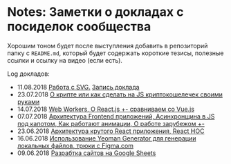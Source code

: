 # Notes: Заметки о докладах с посиделок сообщества

Хорошим тоном будет после выступления добавить в репозиторий папку с `README.md`, который будет содержать короткие тезисы, полезные ссылки и ссылку на видео (если есть).

Log докладов:
- 11.08.2018 [Работа с SVG.](./svg.md) [Запись доклада](https://www.youtube.com/watch?v=PRSs3776nfY&feature=youtu.be)
- 23.07.2018 [О крипте или как сделать на JS криптокошелечек своими руками](https://www.youtube.com/watch?v=b-ZaBv-fJUU)
- 14.07.2018 [Web Workers, О React.js +- сравниваем со Vue.js](https://www.youtube.com/watch?v=T5Gur_hcDto)
- 07.07.2018 [Архитектура Frontend приложений, Асинхронщина в JS под капотом, Как работают анимации, О работе зарубежом +-](https://www.youtube.com/watch?v=wyPbB95iVwI)
- 23.06.2018 [Архитектура крутого React приложения, React HOC](https://www.youtube.com/watch?v=g3op00eMxco)
- 16.06.2018 [Использование Yeoman Generator для генерации локальных файлов, трюки с Figma.com](https://www.youtube.com/watch?v=wzX811qCRxs)
- 09.06.2018 [Разрабтка сайтов на Google Sheets](https://www.youtube.com/watch?v=Gb1CDnegyA0)
